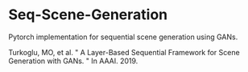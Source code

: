 # Seq-Scene-Generation

Pytorch implementation for sequential scene generation using GANs. 

Turkoglu, MO, et al. " A Layer-Based Sequential Framework for Scene Generation with GANs. " 
In AAAI. 2019.
